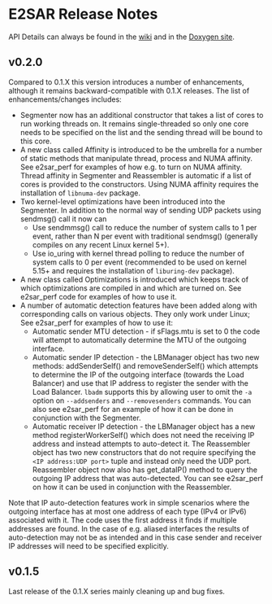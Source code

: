 # E2SAR Release Notes

API Details can always be found in the [wiki](https://github.com/JeffersonLab/E2SAR/wiki) and in the [Doxygen site](https://jeffersonlab.github.io/E2SAR-doc/annotated.html). 

## v0.2.0

Compared to 0.1.X this version introduces a number of enhancements, although it remains backward-compatible with 0.1.X releases. The list of enhancements/changes includes:

- Segmenter now has an additional constructor that takes a list of cores to run working threads on. It remains single-threaded so only one core needs to be specified on the list and the sending thread will be bound to this core. 
- A new class called Affinity is introduced to be the umbrella for a number of static methods that manipulate thread, process and NUMA affinity. See e2sar_perf for examples of how e.g. to turn on NUMA affinity. Thread affinity in Segmenter and Reassembler is automatic if a list of cores is provided to the constructors. Using NUMA affinity requires the installation of `libnuma-dev` package.
- Two kernel-level optimizations have been introduced into the Segmenter. In addition to the normal way of sending UDP packets using sendmsg() call it now can
    - Use sendmmsg() call to reduce the number of system calls to 1 per event, rather than N per event with traditional sendmsg() (generally compiles on any recent Linux kernel 5+).
    - Use io_uring with kernel thread polling to reduce the number of system calls to 0 per event (recommended to be used on kernel 5.15+ and requires the installation of `liburing-dev` package). 
- A new class called Optimizations is introduced which keeps track of which optimizations are compiled in and which are turned on. See e2sar_perf code for examples of how to use it.
- A number of automatic detection features have been added along with corresponding calls on various objects. They only work under Linux; See e2sar_perf for examples of how to use it:
    - Automatic sender MTU detection - if sFlags.mtu is set to 0 the code will attempt to automatically determine the MTU of the outgoing interface.
    - Automatic sender IP detection - the LBManager object has two new methods: addSenderSelf() and removeSenderSelf() which attempts to determine the IP of the outgoing interface (towards the Load Balancer) and use that IP address to register the sender with the Load Balancer. `lbadm` supports this by allowing user to omit the `-a` option on `--addsenders` and `--removesenders` commands. You can also see e2sar_perf for an example of how it can be done in conjunction with the Segmenter.
    - Automatic receiver IP detection - the LBManager object has a new method registerWorkerSelf() which does not need the receiving IP address and instead attempts to auto-detect it. The Reassembler object has two new constructors that do not require specifying the `<IP address:UDP port>` tuple and instead only need the UDP port. Reassembler object now also has get_dataIP() method to query the outgoing IP address that was auto-detected. You can see e2sar_perf on how it can be used in conjunction with the Reassembler.

Note that IP auto-detection features work in simple scenarios where the outgoing interface has at most one address of each type (IPv4 or IPv6) associated with it. The code uses the first address it finds if multiple addresses are found. In the case of e.g. aliased interfaces the results of auto-detection may not be as intended and in this case sender and receiver IP addresses will need to be specified explicitly.

## v0.1.5

Last release of the 0.1.X series mainly cleaning up and bug fixes.



